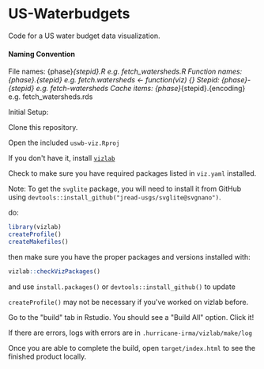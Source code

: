 # US-Waterbudgets

Code for a US water budget data visualization.

#### Naming Convention
File names: {phase}_{stepid}.R e.g. fetch_watersheds.R
Function names: {phase}.{stepid} e.g. fetch.watersheds <- function(viz) {}
Stepid: {phase}-{stepid} e.g. fetch-watersheds
Cache items: {phase}_{stepid}.{encoding} e.g. fetch_watersheds.rds

Initial Setup:

Clone this repository.

Open the included `uswb-viz.Rproj`

If you don't have it, install [`vizlab`](https://github.com/USGS-VIZLAB/vizlab)

Check to make sure you have required packages listed in `viz.yaml` installed.  

Note: To get the `svglite` package, you will need to install it from GitHub using `devtools::install_github("jread-usgs/svglite@svgnano")`.

do:
```r
library(vizlab)
createProfile()
createMakefiles()
```

then make sure you have the proper packages and versions installed with:
```r
vizlab::checkVizPackages()
```
and use `install.packages()` or `devtools::install_github()` to update

`createProfile()` may not be necessary if you've worked on vizlab before.

Go to the "build" tab in Rstudio. You should see a "Build All" option. Click it!

If there are errors, logs with errors are in `.hurricane-irma/vizlab/make/log`

Once you are able to complete the build, open `target/index.html` to see the finished product locally.
